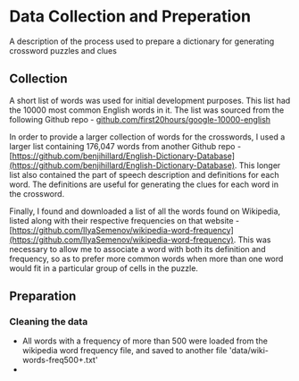 # Data Collection and Preperation
A description of the process used to prepare a dictionary for generating crossword puzzles and clues

## Collection

A short list of words was used for initial development purposes. This list had the 10000 most common English words in it. The list was sourced from the following Github repo -
[github.com/first20hours/google-10000-english](github.com/first20hours/google-10000-english)

In order to provide a larger collection of words for the crosswords, I used a larger list containing 176,047 words from another Github repo -
[https://github.com/benjihillard/English-Dictionary-Database](https://github.com/benjihillard/English-Dictionary-Database). This longer list also contained the part of speech description and definitions for each word. The definitions are useful for generating the clues for each word in the crossword.

Finally, I found and downloaded a list of all the words found on Wikipedia, listed along with their respective frequencies on that website -
[https://github.com/IlyaSemenov/wikipedia-word-frequency](https://github.com/IlyaSemenov/wikipedia-word-frequency). This was necessary to allow me to associate a word with both its definition and frequency, so as to prefer more common words when more than one word would fit in a particular group of cells in the puzzle.

## Preparation

### Cleaning the data
- All words with a frequency of more than 500 were loaded from the wikipedia word frequency file, and saved to another file 'data/wiki-words-freq500+.txt'
- 

